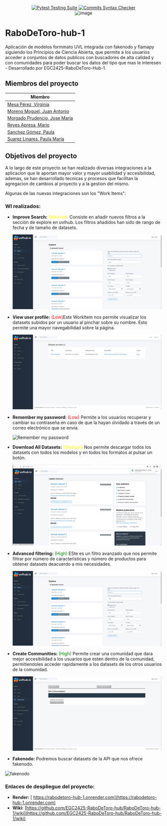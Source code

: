 <div align="center">

  <a href="">[![Pytest Testing Suite](https://github.com/diverso-lab/uvlhub/actions/workflows/tests.yml/badge.svg?branch=main)](https://github.com/diverso-lab/uvlhub/actions/workflows/tests.yml)</a>
  <a href="">[![Commits Syntax Checker](https://github.com/diverso-lab/uvlhub/actions/workflows/commits.yml/badge.svg?branch=main)](https://github.com/diverso-lab/uvlhub/actions/workflows/commits.yml)</a><br>
  <img src="https://github.com/user-attachments/assets/2780ac75-1f64-48db-b317-0b2e3006e1d5" alt="image" width="600"/>
</div>

# RaboDeToro-hub-1

Aplicación de modelos formmato UVL integrada con fakenodo y flamapy siguiendo los Principios de Ciencia Abierta, que permite a los usuarios acceder a conjuntos de datos publicos con buscadores de alta calidad y con comunidades para poder buscar los datos del tipo que mas le interesen - Desarrollado por EGC2425-RaboDeToro-Hub-1.

## Miembros del proyecto

| Miembro |
| ------------- |
| [Mesa Pérez, Virginia](https://github.com/virmesper)|
| [Moreno Moguel, Juan Antonio](https://github.com/JuanAntonioMorenoMoguel)|
| [Morgado Prudencio, Jose María](https://github.com/josemorgado)|
| [Reyes Apresa, Mario](https://github.com/marioreyesapresa)|
| [Sanchez Gómez, Paula](https://github.com/paulasanchezg)|
| [Suarez Linares, Paula María](https://github.com/pausualin)|

## Objetivos del proyecto

A lo largo de este proyecto se han realizado diversas integraciones a la aplicacion que le aportan mayor valor y mayor usabilidad y accesibilidad, ademas, se han desarrollado tecnicas y procesos que facilitan la agregacion de cambios al proyecto y a la gestion del mismo.

Algunas de las nuevas integraciones son los "Work Items":

### WI realizados:

- **Improve Search:** <span style="color:yellow;">(Medium)</span> Consiste en añadir nuevos filtros a la sección de explore en uvlhub. Los filtros añadidos han sido de rango de fecha y de tamaño de datasets. 

  ![Improve search](./images/improve_search.png)


- **View user profile:** <span style="color:red;">(Low)</span>Este WorkItem nos permite visualizar los datasets subidos por un usuario al pinchar sobre su nombre. Esto permite una mayor navegabilidad sobre la página.

  ![View user profile](./images/profile.png)

- **Remember my password:** <span style="color:red;">(Low)</span> Permite a los usuarios recuperar y cambiar su contraseña en caso de que la hayan olvidado a través de un correo electrónico que se envia.

  ![Remember my password](./images/contraseña.png)

- **Download All Datasets:** <span style="color:yellow;">(Medium)</span> Nos permite descargar todos los datasets con todos los modelos y en todos los formatos al pulsar un botón.

  ![Download All Datasets](./images/download.png)

- **Advanced filtering:** <span style="color:green;">(High)</span> ESte es un filtro avanzado que nos permite filtrar por número de características y número de productos para obtener datasets deacuerdo a mis necesidades.

  ![Advanced filtering](./images/improve_search.png)

- **Create Communities:** <span style="color:green;">(High)</span> Permite crear una comunidad que dara mejor accesibilidad a los usuarios que esten dentro de la comunidad, permitiendoles acceder rapidamente a los datasets de los otros usuarios de la comunidad.

  ![Create Comunities](./images/comunidades.png)


- **Fakenodo:** Podremos buscar datasets de la API que nos ofrece fakenodo.

![fakenodo](URL_de_la_imagen)

### Enlaces de despliegue del proyecto:
- **Render:**  [ https://rabodetoro-hub-1.onrender.com](https://rabodetoro-hub-1.onrender.com)
- **Wiki:** [https://github.com/EGC2425-RaboDeToro-hub/RaboDeToro-hub-1/wiki](https://github.com/EGC2425-RaboDeToro-hub/RaboDeToro-hub-1/wiki)
